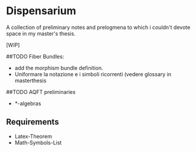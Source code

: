 Dispensarium
=============

A collection of preliminary notes and prelogmena to which i couldn't devote space in my master's thesis.

[WIP]




##TODO Fiber Bundles:
* add the morphism bundle definition.
* Uniformare la notazione e i simboli ricorrenti (vedere glossary in masterthesis

##TODO AQFT preliminaries
* *-algebras

## Requirements
* Latex-Theorem
* Math-Symbols-List